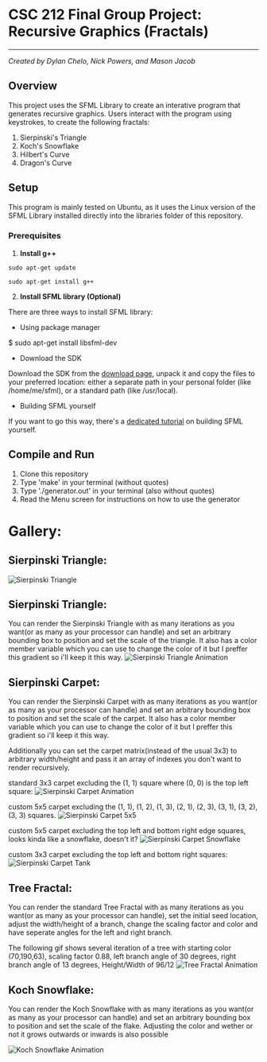 # CSC 212 Final Group Project: Recursive Graphics (Fractals)
------------------------------------------------------------
*Created by Dylan Chelo, Nick Powers, and Mason Jacob*

## Overview
This project uses the SFML Library to create an interative program that generates recursive graphics. Users interact with the program using keystrokes, to create the following fractals:
1. Sierpinski's Triangle
2. Koch's Snowflake
3. Hilbert's Curve
4. Dragon's Curve

## Setup

This program is mainly tested on Ubuntu, as it uses the Linux version of the SFML Library installed directly into the libraries folder of this repository.

### Prerequisites

1. **Install g++**

` sudo apt-get update `

` sudo apt-get install g++ `

2.  **Install SFML library (Optional)**

There are three ways to install SFML library:

* Using package manager

$ sudo apt-get install libsfml-dev

* Download the SDK

Download the SDK from the [download page](https://www.sfml-dev.org/download.php), unpack it and copy the files to your preferred location: either a separate path in your personal folder (like /home/me/sfml), or a standard path (like /usr/local).

* Building SFML yourself

If you want to go this way, there's a [dedicated tutorial](https://www.sfml-dev.org/tutorials/2.0/compile-with-cmake.php) on building SFML yourself.

## Compile and Run
1. Clone this repository
3. Type 'make' in your terminal (without quotes)
4. Type './generator.out' in your terminal (also without quotes)
5. Read the Menu screen for instructions on how to use the generator

# Gallery:
## Sierpinski Triangle:

![Sierpinski Triangle](https://raw.githubusercontent.com/BojanV03/SFML_Fractals/master/Images/Mandelbrot.jpg "Sierpinski Triangle")


## Sierpinski Triangle:
You can render the Sierpinski Triangle with as many iterations as you want(or as many as your processor can handle) and set an arbitrary bounding box to position and set the scale of the triangle. It also has a color member variable which you can use to change the color of it but I preffer this gradient so i'll keep it this way.
![Sierpinski Triangle Animation](https://raw.githubusercontent.com/BojanV03/SFML_Fractals/master/Images/SierpinskiTriangle.gif "Sierpinski Triangle Animation")

## Sierpinski Carpet:
You can render the Sierpinski Carpet with as many iterations as you want(or as many as your processor can handle) and set an arbitrary bounding box to position and set the scale of the carpet. It also has a color member variable which you can use to change the color of it but I preffer this gradient so i'll keep it this way.

Additionally you can set the carpet matrix(instead of the usual 3x3) to arbitrary width/height and pass it an array of indexes you don't want to render recursively.

standard 3x3 carpet excluding the (1, 1) square where (0, 0) is the top left square:
![Sierpinski Carpet Animation](https://raw.githubusercontent.com/BojanV03/SFML_Fractals/master/Images/SierpinskiCarpet.gif "Sierpinski Carpet Animation")

custom 5x5 carpet excluding the (1, 1), (1, 2), (1, 3), (2, 1), (2, 3), (3, 1), (3, 2), (3, 3) squares.
![Sierpinski Carpet 5x5](https://raw.githubusercontent.com/BojanV03/SFML_Fractals/master/Images/SierpinskiCarpet5x5.jpg "Sierpinski Carpet 5x5")

custom 5x5 carpet excluding the top left and bottom right edge squares, looks kinda like a snowflake, doesn't it?
![Sierpinski Carpet Snowflake](https://raw.githubusercontent.com/BojanV03/SFML_Fractals/master/Images/SierpinskiCarpetSnowflake.jpg "Sierpinski Carpet Snowflake")

custom 3x3 carpet excluding the top left and bottom right squares:
![Sierpinski Carpet Tank](https://raw.githubusercontent.com/BojanV03/SFML_Fractals/master/Images/SierpinskiCarpetTank.png "Sierpinski Carpet Tank")

## Tree Fractal:
You can render the standard Tree Fractal with as many iterations as you want(or as many as your processor can handle), set the initial seed location, adjust the width/height of a branch, change the scaling factor and color and have seperate angles for the left and right branch.

The following gif shows several iteration of a tree with starting color (70,190,63), scaling factor 0.88, left branch angle of 30 degrees, right branch angle of 13 degrees, Height/Width of 96/12
![Tree Fractal Animation](https://raw.githubusercontent.com/BojanV03/SFML_Fractals/master/Images/TreeFractal.gif "Tree Fractal Animation")

## Koch Snowflake:
You can render the Koch Snowflake with as many iterations as you want(or as many as your processor can handle) and set an arbitrary bounding box to position and set the scale of the flake. Adjusting the color and wether or not it grows outwards or inwards is also possible

![Koch Snowflake Animation](https://raw.githubusercontent.com/BojanV03/SFML_Fractals/master/Images/KochSnowflake.gif "Koch Snowflake Animation")